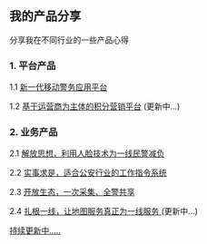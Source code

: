 ## 我的产品分享

分享我在不同行业的一些产品心得

### 1. 平台产品

1.1 [新一代移动警务应用平台](https://captiansu.github.io/CaptainSuDaily/nmpp-ppt)

1.2 [基于运营商为主体的积分营销平台](https://captiansu.github.io/CaptainSuDaily/nmpp-ppt/ydsm-ppt) (更新中...)

### **2. 业务产品**

2.1 [解放思想，利用人脸技术为一线民警减负](https://captiansu.github.io/CaptainSuDaily/docs/product/product-idea-share)

2.2 [实事求是，适合公安行业的工作指令系统](https://captiansu.github.io/CaptainSuDaily/docs/product/product-idea-share-task)

2.3 [开放生态，一次采集、全警共享](https://captiansu.github.io/CaptainSuDaily/docs/product/product-idea-share-collect)

2.4 [扎根一线，让地图服务真正为一线服务 ](https://captiansu.github.io/CaptainSuDaily/docs/product/product-idea-share-map) (更新中...)





[持续更新中.....](https://captiansu.github.io/CaptainSuDaily/docs/product/menu)
